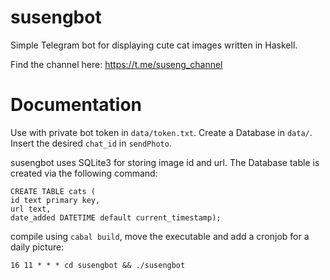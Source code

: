 # susengbot
Simple Telegram bot for displaying cute cat images
written in Haskell.

Find the channel here: https://t.me/suseng_channel

# Documentation
Use with private bot token in ```data/token.txt```.
Create a Database in ```data/```.
Insert the desired ```chat_id``` in ```sendPhoto```.

susengbot uses SQLite3 for storing image id and url.
The Database table is created via the following command:

```
CREATE TABLE cats (
id text primary key,
url text,
date_added DATETIME default current_timestamp);
```

compile using ```cabal build```, move the executable and add a cronjob for a daily picture:
```
16 11 * * * cd susengbot && ./susengbot
```
